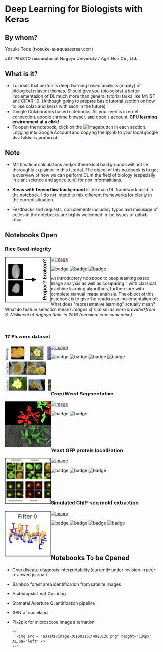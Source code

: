 # Deep Learning for Biologists with Keras



## By whom?

Yosuke Toda (tyosuke-at-aquaseerser.com)

JST PRESTO researcher at Nagoya Univeristy /  Agri-Heir Co., Ltd.



## What is it?

- Tutorials that performs deep learning based analysis  (mainly) of biological relavent themes. Should give you (biologists) a better implementation of DL much more than general tutorial tasks like MNIST and CIFAR-10. (Although going to prepare basic tutorial section on how to use colab and keras with such in the future)
- Google Colaboratory based notebooks. All you need is internet connection, google chrome browser, and google account. **GPU learning environment at a click!**
- To open the notebook, click on the ![image](https://colab.research.google.com/assets/colab-badge.svg)button in each section. Logging into Google Account and copying the ipynb to your local google doc folder is preferred.

## Note

- Mathmatical calculations and/or theoretical backgrounds will not be thoroughly explained in this tutorial. The object of this notebook is to get a overview of how we can perform DL in the field of biology (especially in plant science and agriculture) for non informatitians.

- **Keras with Tensorflow background** is the main DL framework used in the notebook. I do not intend to mix different frameworks for clarity in the current situation.
- Feedbacks and requests, complements including typos and misusage of codes in the notebooks are highly welcomed in the issues of github repo.



## Notebooks Open

### Rice Seed integrity

<img src = "assets/image-20190115201428173.png" width="150" ALIGN="left" /> [![image](https://colab.research.google.com/assets/colab-badge.svg)](https://colab.research.google.com/github/totti0223/deep_learning_for_biologists_with_keras/blob/master/notebooks/rice_seed_classification.ipynb) <br>

![badge](https://img.shields.io/badge/type-classification-blue.svg) ![badge](https://img.shields.io/badge/tag-CNN-green.svg) ![badge](https://img.shields.io/badge/tag-comparison_with_classical_ML-green.svg)

An introductory notebook to deep learning based image analysis as well as comparing it  with classical machine learning algorithms, furthermore with complete manual image analysis. The object of this notebook is to give the readers an implementation of; What does "representative learning" actually mean? What do feature selection mean? *Images of rice seeds were provided from S. Nishiuchi at Nagoya Univ. in 2016 (personal communication).*

<br>

### 17 Flowers dataset 

<img src = "assets/image-20190115201017711.png" width="150" ALIGN="left" />   [![image](https://colab.research.google.com/assets/colab-badge.svg)](https://colab.research.google.com/github/totti0223/deep_learning_for_biologists_with_keras/blob/master/notebooks/flower_image_classification.ipynb) <br>

![badge](https://img.shields.io/badge/type-classification-blue.svg) ![badge](https://img.shields.io/badge/tag-CNN-green.svg)  ![badge](https://img.shields.io/badge/tag-Transfer_Learning-green.svg) ![badge](https://img.shields.io/badge/tag-Fine_Tuning-green.svg)

<br><br>

<br>

### Crop/Weed Segmentation

<img src = "assets/image-20190115201227438.png" width="150" ALIGN="left" />  [![image](https://colab.research.google.com/assets/colab-badge.svg)](https://colab.research.google.com/github/totti0223/deep_learning_for_biologists_with_keras/blob/master/notebooks/crop_weed_semantic_segmentation.ipynb) <br>

![badge](https://img.shields.io/badge/type-segmentation-blue.svg) ![badge](https://img.shields.io/badge/tag-UNet-green.svg)

<br><br>

<br>

### Yeast GFP protein localization

<img src = "assets/image-20190115201711326.png" height="150px" ALIGN="left" /> [![image](https://colab.research.google.com/assets/colab-badge.svg)](https://colab.research.google.com/github/totti0223/deep_learning_for_biologists_with_keras/blob/master/notebooks/yeast_GFP_localization_classification.ipynb) <br>

![badge](https://img.shields.io/badge/type-classification-blue.svg) ![badge](https://img.shields.io/badge/tag-CNN-green.svg) ![badge](https://img.shields.io/badge/tag-Pandas_Dataframe_yielding-green.svg)

<br>

<br>

<br>

### Simulated ChIP-seq motif extraction

<img src = "assets/image-20190115202731524.png" height="150px" ALIGN="left" /> [![image](https://colab.research.google.com/assets/colab-badge.svg)](https://colab.research.google.com/github/totti0223/deep_learning_for_biologists_with_keras/blob/master/notebooks/dna_simulated_chip.ipynb) <br>

![badge](https://img.shields.io/badge/type-classification-blue.svg) ![badge](https://img.shields.io/badge/tag-CNN-green.svg) ![badge](https://img.shields.io/badge/tag-basics_of_handling_DNA_in_DL-green.svg) ![badge](https://img.shields.io/badge/tag-simple_visualization_of_DL_decision-green.svg)

<br>

<br>

<br>

## Notebooks To be Opened

- Crop disease diagnosis interpretability (currently under revision in peer reviewed journal)

- Bamboo forest area identification from satelite images

- Arabidopsis Leaf Counting

- Stomatal Aperture Quantification pipeline

- GAN of somekind

- Pix2pix for microscope image alternation

  ```
  <!---
    <img src = "assets/image-20190115144920126.png" height="120px" ALIGN="left" />
  -->
  ```

